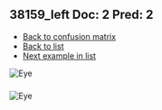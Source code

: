 ## 38159_left Doc: 2 Pred: 2
- [Back to confusion matrix](https://github.com/juliandewit/kaggle_retinopathy/blob/master/matrix.md)
- [Back to list](https://github.com/juliandewit/kaggle_retinopathy/blob/master/lists/22/list.md)
- [Next example in list](https://github.com/juliandewit/kaggle_retinopathy/blob/master/lists/22/38/38163_right.md)

![Eye](https://retinopaty.blob.core.windows.net/size1024/38159_left_2.jpeg)

### 

![Eye]()
